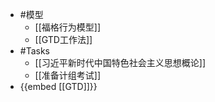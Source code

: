 - #模型
	- [[福格行为模型]]
	- [[GTD工作法]]
- #Tasks
	- [[习近平新时代中国特色社会主义思想概论]]
	- [[准备计组考试]]
- {{embed [[GTD]]}}